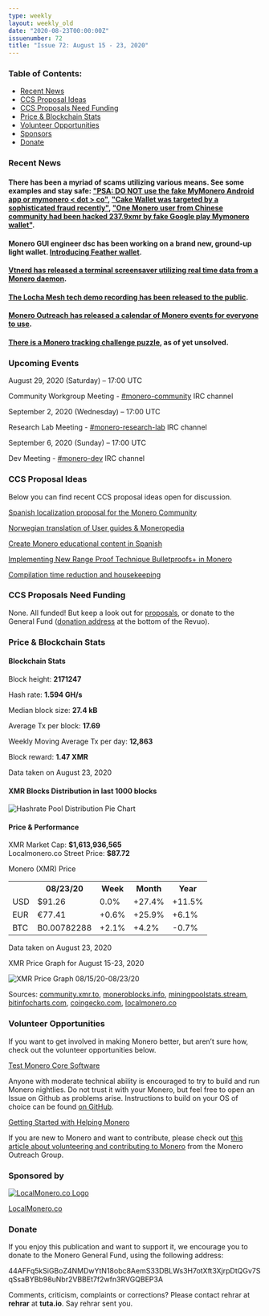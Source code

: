 ```yaml
---
type: weekly
layout: weekly_old
date: "2020-08-23T00:00:00Z"
issuenumber: 72
title: "Issue 72: August 15 - 23, 2020"
---
```


<h3>Table of Contents:</h3>
<ul class="contents">
    <li><a href="#news">Recent News</a></li>
    <li><a href="#ideas">CCS Proposal Ideas</a></li>
    <li><a href="#proposals">CCS Proposals Need Funding</a></li>
    <li><a href="#stats">Price & Blockchain Stats</a></li>
    <li><a href="#volunteer">Volunteer Opportunities</a></li>
    <li><a href="#sponsor">Sponsors</a></li>
    <li><a href="#donate">Donate</a></li>
</ul>

<h3 id="news">Recent News</h3>

<div class="newsbyte">
    <h4>There has been a myriad of scams utilizing various means. See some examples and stay safe: <a href="https://www.reddit.com/r/Monero/comments/id9sg7/psa_do_not_use_the_fake_mymonero_android_app_or/" target="_blank">"PSA: DO NOT use the fake MyMonero Android app or mymonero < dot > co"</a>, <a href="https://www.reddit.com/r/Monero/comments/ic0hqz/cake_wallet_was_targeted_by_a_sophisticated_fraud/" target="_blank">"Cake Wallet was targeted by a sophisticated fraud recently"</a>, <a href="https://www.reddit.com/r/Monero/comments/ies15h/one_monero_user_from_chinese_community_had_been/" target="_blank">"One Monero user from Chinese community had been hacked 237.9xmr by fake Google play Mymonero wallet"</a>.</h4>
</div>

<div class="newsbyte">
    <h4>Monero GUI engineer dsc has been working on a brand new, ground-up light wallet. <a href="https://www.reddit.com/r/Monero/comments/idujx0/feather_free_opensource_monero_desktop_wallet/" target="_blank">Introducing Feather wallet</a>.</h4>
</div>

<div class="newsbyte">
    <h4><a href="https://github.com/vtnerd/motrix" target="_blank">Vtnerd has released a terminal screensaver utilizing real time data from a Monero daemon</a>.</h4>
</div>

<div class="newsbyte">
    <h4><a href="https://www.reddit.com/r/Monero/comments/ibrkdm/locha_mesh_monero_offthegrid_randy_brito/" target="_blank">The Locha Mesh tech demo recording has been released to the public</a>.</h4>
</div>

<div class="newsbyte">
    <h4><a href="https://www.monerooutreach.org/monero-calendar/" target="_blank">Monero Outreach has released a calendar of Monero events for everyone to use</a>.</h4>
</div>

<div class="newsbyte">
    <h4><a href="https://gist.github.com/livinginformation/6210a620d257a6cddfca34bb24ee4856" target="_blank">There is a Monero tracking challenge puzzle</a>, as of yet unsolved.</h4>
</div>


<h3 id="events">Upcoming Events</h3>

<div class="event">
    <p class="date" markdown="1">August 29, 2020 (Saturday) – 17:00 UTC</p>
    <p markdown="1">Community Workgroup Meeting - <a href="irc://chat.freenode.net/#monero-community" target="_blank">#monero-community</a> IRC channel</p>
</div>

<div class="event">
    <p class="date" markdown="1">September 2, 2020 (Wednesday) – 17:00 UTC</p>
    <p markdown="1">Research Lab Meeting - <a href="irc://chat.freenode.net/#monero-research-lab" target="_blank">#monero-research-lab</a> IRC channel</p>
</div>


<div class="event">
    <p class="date" markdown="1">September 6, 2020 (Sunday) – 17:00 UTC</p>
    <p markdown="1">Dev Meeting - <a href="irc://chat.freenode.net/#monero-dev" target="_blank">#monero-dev</a> IRC channel</p>
</div>

<h3 id="ideas">CCS Proposal Ideas</h3>

<p>Below you can find recent CCS proposal ideas open for discussion.</p>

<div class="proposal">
<p><a href="https://repo.getmonero.org/monero-project/ccs-proposals/-/merge_requests/162" target="_blank">Spanish localization proposal for the Monero Community</a></p>
</div>

<div class="proposal">
<p><a href="https://repo.getmonero.org/monero-project/ccs-proposals/-/merge_requests/160" target="_blank">Norwegian translation of User guides & Moneropedia</a></p>
</div>

<div class="proposal">
<p><a href="https://repo.getmonero.org/monero-project/ccs-proposals/-/merge_requests/159" target="_blank">Create Monero educational content in Spanish</a></p>
</div>

<div class="proposal">
<p><a href="https://repo.getmonero.org/monero-project/ccs-proposals/-/merge_requests/156" target="_blank">Implementing New Range Proof Technique Bulletproofs+ in Monero</a></p>
</div>

<div class="proposal">
<p><a href="https://repo.getmonero.org/monero-project/ccs-proposals/-/merge_requests/138" target="_blank">Compilation time reduction and housekeeping</a></p>
</div>

<h3 id="proposals">CCS Proposals Need Funding</h3>

<p>None. All funded! But keep a look out for <a href="https://ccs.getmonero.org/funding-required/" target="_blank">proposals</a>, or donate to the General Fund (<a href="#donate">donation address</a> at the bottom of the Revuo).</p>

<h3 id="stats">Price & Blockchain Stats</h3>

<h4 class="stat">Blockchain Stats</h4>

<div class="bcstats">
    <p>Block height: <b>2171247</b></p>
    <p>Hash rate: <b>1.594 GH/s</b></p>
    <p>Median block size: <b>27.4 kB</b></p>
    <p>Average Tx per block: <b>17.69</b></p>
    <p>Weekly Moving Average Tx per day: <b>12,863</b></p>
    <p>Block reward: <b>1.47 XMR</b></p>
</div>
<p class="note">Data taken on August 23, 2020</p>

<h4 class="stat">XMR Blocks Distribution in last 1000 blocks</h4>
<p><img src="/img/hashrate-pool-distribution-0823.png" alt="Hashrate Pool Distribution Pie Chart"/></p>

<h4 class="stat">Price & Performance</h4>

<div class="price-intro">XMR Market Cap: <b>$1,613,936,565</b><br>Localmonero.co Street Price: <b>$87.72</b></div>

<p class="table-title">Monero (XMR) Price</p>
<table class="price-table">
  <tr class="row1">
    <th></th>
    <th>08/23/20</th>
    <th>Week</th>
    <th>Month</th>
    <th>Year</th>
  </tr>
  <tr>
    <td data-th="XMR to">USD</td>
    <td data-th="08/23/20">$91.26</td>
    <td data-th="Week" class="green">0.0%</td>
    <td data-th="Month" class="green">+27.4%</td>
    <td data-th="Year" class="green">+11.5%</td>
  </tr>
  <tr class="row3">
    <td data-th="XMR to">EUR</td>
    <td data-th="08/23/20">€77.41</td>
    <td data-th="Week" class="green">+0.6%</td>
    <td data-th="Month" class="green">+25.9%</td>
    <td data-th="Year" class="green">+6.1%</td>
  </tr>
  <tr>
    <td data-th="XMR to">BTC</td>
    <td data-th="08/23/20">B0.00782288</td>
    <td data-th="Week" class="green">+2.1%</td>
    <td data-th="Month" class="green">+4.2%</td>
    <td data-th="Year" class="red">-0.7%</td>
  </tr>
</table>
<p class="note">Data taken on August 23, 2020</p>

<p class="table-title">XMR Price Graph for August 15-23, 2020</p>

![XMR Price Graph 08/15/20-08/23/20](/img/weekly-chart-0823.png "XMR Price Graph 08/15/20-08/23/20") 

Sources: <a href="https://community.xmr.to/explorer/mainnet/" target="_blank">community.xmr.to</a>, <a href="https://moneroblocks.info/stats/transaction-stats" target="_blank">moneroblocks.info</a>, <a href="https://miningpoolstats.stream/monero" target="_blank">miningpoolstats.stream</a>, <a href="https://bitinfocharts.com/monero/" target="_blank">bitinfocharts.com</a>, <a href="https://www.coingecko.com/" target="_blank">coingecko.com</a>, <a href="https://localmonero.co/" target="_blank">localmonero.co</a>

<h3 id="volunteer">Volunteer Opportunities</h3>

<p>If you want to get involved in making Monero better, but aren’t sure how, check out the volunteer opportunities below.</p>

<div class="newsbyte">
    <p class="date"><a href="https://github.com/monero-project/monero" target="_blank">Test Monero Core Software</a></p>
    <p>Anyone with moderate technical ability is encouraged to try to build and run Monero nightlies. Do not trust it with your Monero, but feel free to open an Issue on Github as problems arise. Instructions to build on your OS of choice can be found <a href="https://github.com/monero-project/monero#compiling-monero-from-source" target="_blank">on GitHub</a>. </p>
</div>

<div class="newsbyte">
    <p class="date"><a href="https://github.com/monero-project/monero" target="_blank">Getting Started with Helping Monero</a></p>
    <p>If you are new to Monero and want to contribute, please check out <a href="https://www.monerooutreach.org/stories/getting-started-helping-monero.php" target="_blank">this article about volunteering and contributing to Monero</a> from the Monero Outreach Group. </p>
</div>

<h3 id="sponsor">Sponsored by</h3>

<p><a href="https://localmonero.co/" target="_blank"><img src="/img/localmonero-logo.png" alt="LocalMonero.co Logo" class="localmonero"></a></p>

<p class="text-center"><a href="https://localmonero.co/" target="_blank">LocalMonero.co</a></p>

<h3 id="donate">Donate</h3>

<p markdown="1">If you enjoy this publication and want to support it, we encourage you to donate to the Monero General Fund, using the following address:</p>

<p class="address" markdown="1">44AFFq5kSiGBoZ4NMDwYtN18obc8AemS33DBLWs3H7otXft3XjrpDtQGv7SqSsaBYBb98uNbr2VBBEt7f2wfn3RVGQBEP3A</p>

<!--p><a href="monero:44AFFq5kSiGBoZ4NMDwYtN18obc8AemS33DBLWs3H7otXft3XjrpDtQGv7SqSsaBYBb98uNbr2VBBEt7f2wfn3RVGQBEP3A" class="qr"><img src="/img/donate-monero.png"></a></p-->

Comments, criticism, complaints or corrections? Please contact rehrar at **rehrar** at **tuta.io**. Say rehrar sent you.